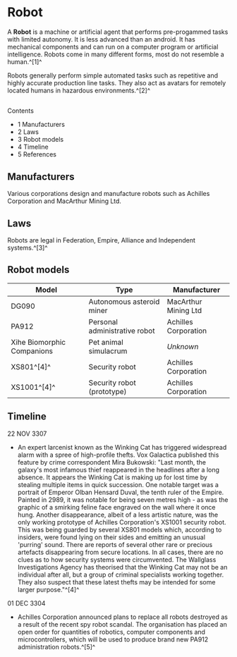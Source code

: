 # Robot
A **Robot** is a machine or artificial agent that performs pre-progammed tasks with limited autonomy. It is less advanced than an android. It has mechanical components and can run on a computer program or artificial intelligence. Robots come in many different forms, most do not resemble a human.^[1]^

Robots generally perform simple automated tasks such as repetitive and highly accurate production line tasks. They also act as avatars for remotely located humans in hazardous environments.^[2]^

## 

Contents

- 1 Manufacturers
- 2 Laws
- 3 Robot models
- 4 Timeline
- 5 References

## Manufacturers

Various corporations design and manufacture robots such as Achilles Corporation and MacArthur Mining Ltd.

## Laws

Robots are legal in Federation, Empire, Alliance and Independent systems.^[3]^ 

## Robot models

| Model | Type | Manufacturer |
| --- | --- | --- |
| DG090 | Autonomous asteroid miner | MacArthur Mining Ltd |
| PA912 | Personal administrative robot | Achilles Corporation |
| Xihe Biomorphic Companions | Pet animal simulacrum | *Unknown* |
| XS801^[4]^ | Security robot | Achilles Corporation |
| XS1001^[4]^ | Security robot (prototype) | Achilles Corporation |

## Timeline

22 NOV 3307

- An expert larcenist known as the Winking Cat has triggered widespread alarm with a spree of high-profile thefts. Vox Galactica published this feature by crime correspondent Mira Bukowski: "Last month, the galaxy's most infamous thief reappeared in the headlines after a long absence. It appears the Winking Cat is making up for lost time by stealing multiple items in quick succession. One notable target was a portrait of Emperor Olban Hensard Duval, the tenth ruler of the Empire. Painted in 2989, it was notable for being seven metres high - as was the graphic of a smirking feline face engraved on the wall where it once hung. Another disappearance, albeit of a less artistic nature, was the only working prototype of Achilles Corporation's XS1001 security robot. This was being guarded by several XS801 models which, according to insiders, were found lying on their sides and emitting an unusual 'purring' sound. There are reports of several other rare or precious artefacts disappearing from secure locations. In all cases, there are no clues as to how security systems were circumvented. The Wallglass Investigations Agency has theorised that the Winking Cat may not be an individual after all, but a group of criminal specialists working together. They also suspect that these latest thefts may be intended for some larger purpose."^[4]^

01 DEC 3304

- Achilles Corporation announced plans to replace all robots destroyed as a result of the recent spy robot scandal. The organisation has placed an open order for quantities of robotics, computer components and microcontrollers, which will be used to produce brand new PA912 administration robots.^[5]^